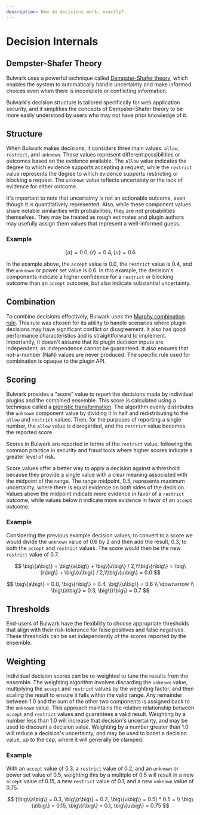 ```yaml
---
description: How do decisions work, exactly?
---
```


# Decision Internals

## Dempster-Shafer Theory

Bulwark uses a powerful technique called [Dempster-Shafer theory](https://en.wikipedia.org/wiki/Dempster%E2%80%93Shafer\_theory), which enables the system to automatically handle uncertainty and make informed choices even when there is incomplete or conflicting information.

Bulwark's decision structure is tailored specifically for web application security, and it simplifies the concepts of Dempster-Shafer theory to be more easily understood by users who may not have prior knowledge of it.

## Structure

When Bulwark makes decisions, it considers three main values: `allow`, `restrict`, and `unknown`. These values represent different possibilities or outcomes based on the evidence available. The `allow` value indicates the degree to which evidence supports accepting a request, while the `restrict` value represents the degree to which evidence supports restricting or blocking a request. The `unknown` value reflects uncertainty or the lack of evidence for either outcome.

It's important to note that uncertainty is not an actionable outcome, even though it is quantitatively represented. Also, while these component values share notable similarities with probabilities, they are not probabilities themselves. They may be treated as rough estimates and plugin authors may usefully assign them values that represent a well-informed guess.

### Example

$$
\big\{a\big\} = 0.0, \big\{r\big\} = 0.4, \big\{u\big\} = 0.6
$$

In the example above, the `accept` value is 0.0, the `restrict` value is 0.4, and the `unknown` or power set value is 0.6. In this example, the decision's components indicate a higher confidence for a `restrict` or blocking outcome than an `accept` outcome, but also indicate substantial uncertainty.

## Combination

To combine decisions effectively, Bulwark uses the [Murphy combination rule](https://doi.org/10.1016/S0167-9236\(99\)00084-6). This rule was chosen for its ability to handle scenarios where plugin decisions may have significant conflict or disagreement. It also has good performance characteristics and is straightforward to implement. Importantly, it doesn't assume that its plugin decision inputs are independent, as independence cannot be guaranteed. It also ensures that not-a-number (NaN) values are never produced. The specific rule used for combination is opaque to the plugin API.

## Scoring

Bulwark provides a "score" value to report the decisions made by individual plugins and the combined ensemble. This score is calculated using a technique called a [pignistic transformation](https://en.wikipedia.org/wiki/Pignistic\_probability). The algorithm evenly distributes the `unknown` component value by dividing it in half and redistributing to the `allow` and `restrict` values. Then, for the purposes of reporting a single number, the `allow` value is disregarded, and the `restrict` value becomes the reported score.

Scores in Bulwark are reported in terms of the `restrict` value, following the common practice in security and fraud tools where higher scores indicate a greater level of risk.

Score values offer a better way to apply a decision against a threshold because they provide a single value with a clear meaning associated with the midpoint of the range. The range midpoint, 0.5, represents maximum uncertainty, where there is equal evidence on both sides of the decision. Values above the midpoint indicate more evidence in favor of a `restrict` outcome, while values below it indicate more evidence in favor of an `accept` outcome.

### Example

Considering the previous example decision values, to convert to a score we would divide the `unknown` value of 0.6 by 2 and then add the result, 0.3, to both the `accept` and `restrict` values. The score would then be the new `restrict` value of 0.7.

$$
\big\{a\big\} = \big\{a\big\} + \big\{u\big\} / 2,\\\big\{r\big\} = \big\{r\big\} + \big\{u\big\} / 2,\\\big\{u\big\} = 0.0
$$

$$
\big\{a\big\} = 0.0, \big\{r\big\} = 0.4, \big\{u\big\} = 0.6 \\ \downarrow \\ \big\{a\big\} = 0.3, \big\{r\big\} = 0.7
$$

## Thresholds

End-users of Bulwark have the flexibility to choose appropriate thresholds that align with their risk-tolerance for false positives and false negatives. These thresholds can be set independently of the scores reported by the ensemble.

## Weighting

Individual decision scores can be re-weighted to tune the results from the ensemble. The weighting algorithm involves discarding the `unknown` value, multiplying the `accept` and `restrict` values by the weighting factor, and then scaling the result to ensure it falls within the valid range. Any remainder between 1.0 and the sum of the other two components is assigned back to the `unknown` value. This approach maintains the relative relationship between `accept` and `restrict` values and guarantees a valid result. Weighting by a number less than 1.0 will increase that decision's uncertainty, and may be used to discount a decision value. Weighting by a number greater than 1.0 will reduce a decision's uncertainty, and may be used to boost a decision value, up to the cap, where it will generally be clamped.

### Example

With an `accept` value of 0.3, a `restrict` value of 0.2, and an `unknown` or power set value of 0.5, weighting this by a multiple of 0.5 will result in a new `accept` value of 0.15, a new `restrict` value of 0.1, and a new `unknown` value of 0.75.&#x20;

$$
(\big\{a\big\} = 0.3, \big\{r\big\} = 0.2, \big\{u\big\} = 0.5) * 0.5 = \\
\big\{a\big\} = 0.15, \big\{r\big\} = 0.1, \big\{u\big\} = 0.75
$$
